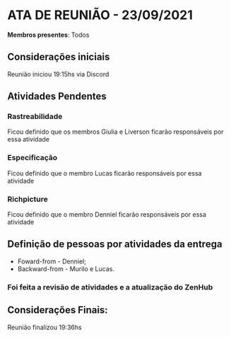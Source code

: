 # ATA DE REUNIÃO - 23/09/2021

**Membros presentes**: Todos

## Considerações iniciais
Reunião iniciou 19:15hs via Discord

## Atividades Pendentes

### Rastreabilidade

Ficou definido que os membros Giulia e Liverson ficarão responsáveis por essa atividade

### Especificação

Ficou definido que o membro Lucas ficarão responsáveis por essa atividade

### Richpicture

Ficou definido que o membro Denniel ficarão responsáveis por essa atividade

## Definição de pessoas por atividades da entrega

* Foward-from - Denniel;
* Backward-from - Murilo e Lucas.

### Foi feita a revisão de atividades e a atualização do ZenHub

## Considerações Finais: 
Reunião finalizou 19:36hs
